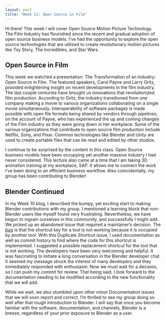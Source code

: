 ```yaml
---
layout: post
title: "Week 12: Open Source in Film"
---
```

 
Hi there! This week I will cover Open Source Motion Picture Technology. The Film Industry has flourished since the recent and gradual adoption of open source business models. I’ve had the opportunity to explore the open source technologies that are utilized to create revolutionary motion pictures like Toy Story, The Incredibles, and Star Wars. 
 
## Open Source in Film
 
This week we watched a presentation: The Transformation of an Industry: Open Source in Film. The featured speakers, Carol Payne and Larry Gritz, provided enlightening insight on recent developments in the film industry. The last couple centuries have brought us innovations that revolutionized film production. According to Gritz, the industry transitioned from one company making a movie to various organizations collaborating on a single movie simultaneously. Interoperability of software packages is made possible with open file formats being shared by vendors through pipelines, on the account of Payne, who has experienced the up and coming changes of the Film industry as they were going down in her workplace. Some of the various organizations that contribute to open source film production include Netflix, Sony, and Pixar. Common technologies like Blender and Unity are used to create portable files that can be read and edited by other studios.
 
I continue to be surprised by the content in this class. Open Source business models have been occupying yet another massive industry I had never considered. This lecture also came at a time that I am taking 3D animation training at my workplace, SAP. It allows me to connect the work I’ve been doing to an efficient business workflow. Also coincidentally, my group has been contributing to Blender! 
 
## Blender Continued
 
In my Week 10 blog, I described the bumpy, yet exciting start to making Blender contributions with my group. I mentioned a learning block that non-Blender users like myself found very frustrating. Nevertheless, we have begun to ingrain ourselves in this community, and successfully I might add. We picked up an abandoned issue that required a maintainer’s decision. The [bug](https://developer.blender.org/T88115) is that the shortcut key for a tool is not working because it is occupied by another 
tool. With this Duplicate Shortcut issue, I used documentation as well as commit history to find where the code for this shortcut is implemented. I suggested a possible replacement shortcut for the tool that is not working. The developers have been very welcoming and helpful. It was fascinating to initiate a long conversation in the Blender developer chat. It seemed my message struck the interest of many developers and they immediately responded with enthusiasm. Now we must wait for a decision, so I can push my commit for review. That being said, I look forward to the documentation needing to be modified according to the new functionality that we will add.

While we wait, we also stumbled upon other minor Documentation issues that we will soon report and correct. I’m thrilled to see my group doing so well after that rough introduction to Blender. I will say that once you become familiar with the software, documentation, and channels, Blender is a breeze, regardless of your prior exposure to Blender as a user.